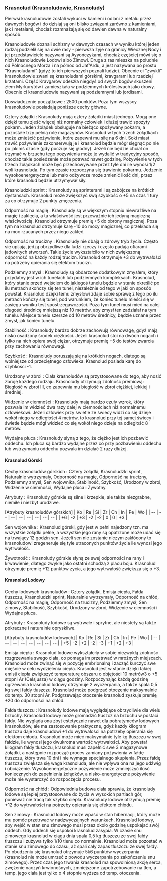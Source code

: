 ### Krasnolud (Krasnoludowie, Krasnoludy)

Pierwsi krasnoludowie zostali wykuci w kamieni i odlani z metalu przez dawnych bogów i do dzisiaj są oni blisko związani zarówno z kamieniami, jak i metalami, chociaż rozmnażają się od dawien dawna w naturalny sposób. 

Krasnoludowie doznali schizmy w dawnych czasach w wyniku której jeden rodzaj podzielił się na dwie rasy - pierwsza żyje na granicy Wiecznej Nocy i jej przedstawiciele nazywani są Ayyończykami, chociaż częściej mówi się o nich Krasnoludowie Lodowi albo Zimowi. Druga z ras mieszka na południe od Północnego Morza i na północ od Jaf'Ardu, a jest nazywana po prostu "Krasnoludami" (gdyż to ich pierwszych poznali ludzie). Obecnie ci "zwykli" krasnoludowie zwani są krasnoludami górskimi, kravgarami lub rzadziej krzatami. Część Kravgarów odeszła niegdyś od swych bogów skuszeni złem Myrkurytów i zamieszkała w podziemnych królestwach jako drowy. Obecnie ci krasnoludowie nazywani są podziemnymi lub jordisami. 

Doświadczenie początkowe
: 2500 punktów. Poza tym wszyscy krasnoludowie posiadają poniższe cechy główne.

Cztery żołądki
: Krasnoludy mają cztery żołądki miast jednego. Mogą one dzięki temu zjeść więcej niż normalny człowiek i dłużej trawić spożyty pokarm. Jeden żołądek obsługuje na bieżąco spożywany pokarm, a pozostałe trzy pełnią rolę magazynów. Krasnolud w tych trzech żołądkach może zmieścić pożywienie, które zapewni mu siłę na 6 dni. Soki miast trawić pożywienie zakonserwują je i krasnolud będzie mógł sięgnąć po nie po jakimś czasie (gdy poczuje się głodny). Jeżeli nie będzie chciał on trzymać w brzuchu tego pożywienia może je wydalić w tradycyjny sposób, chociaż takie posiedzenie może potrwać nawet godzinę. Pożywienie w tych trzech żołądkach może być przechowywane przez tyle dni ile wynosi 1/2 woli krasnoluda. Po tym czasie rozpoczyna się trawienie pokarmu. Jedzenie wysokoenergetyczne lub mało odżywcze może zmienić ilość dni, przez które krasnolud będzie utrzymywał siły. 

Krasnoludzki sprint
: Krasnoludy są sprinterami i są zabójcze na krótkich dystansach. Krasnolud może zwiększyć swą szybkość o +5 na czas 1 tury za co otrzymuje 2 punkty zmęczenia. 

Odporność na magię
: Krasnoludy są w większym stopniu niewrażliwe na magię i zaklęcia, a ta właściwość jest przeważnie ich jedyną magiczną właściwością. Krasnolud otrzymuje premię +5 do obrony magicznej. Poza tym na krasnolud otrzymuje karę -10 do mocy magicznej, co przekłada się na moc rzucanych przez niego zaklęć. 

Odporność na trucizny
: Krasnoludy nie dbają o zdrowy tryb życia. Często się upijają, jedzą obrzydliwe dla ludzi rzeczy i często padają ofiarami jadowitych stworzeń. Takie życie wykształciło w nich zwiększoną odporność na każdy rodzaj trucizn. Krasnolud otrzymuje +3 do wytrwałości na potrzeby opierania się efektom trucizn. 

Podziemny zmysł
: Krasnoludy są obdarzone dodatkowym zmysłem, który przydatny jest w ich tunelach lub podziemnych kompleksach. Krasnolud, który stanie przed wejściem do jakiegoś tunelu będzie w stanie określić po ilu metrach skończy się ten tunel, niezależnie od tego w jaki on sposób powstał. Krasnolud dzięki temu zmysłowi zdaje sobie sprawę z tego po ilu metrach kończy się tunel, pod warunkiem, że koniec tunelu mieści się w zasięgu wyniku test spostrzegawczości. Poza tym tunel musi mieć na całej długości średnicę mniejszą niż 10 metrów, aby zmysł ten zadziałał na tym tunelu. Miejsce tunelu szersze od 10 metrów średnicy, będzie uznane przez zmysł, jak koniec tunelu. 

Stabilność
: Krasnoludy bardzo dobrze zachowują równowagę, gdyż mają nisko osadzony środek ciężkości. Jeżeli krasnolud stoi na dwóch nogach i tylko na nich opiera swój ciężar, otrzymuje premię +5 do testów zwarcia przy zachowaniu równowagi. 

Szybkość
: Krasnoludy poruszają się na krótkich nogach, dlatego są wolniejsze od przeciętnego człowieka. Krasnolud posiada karę do szybkości -1. 

Urodzony w zbroi
: Ciała krasnoludów są przystosowane do tego, aby nosić zbroję każdego rodzaju. Krasnoludy otrzymują zdolność premiową: Biegłość w zbroi III, co zapewnia mu biegłość w zbroi ciężkiej, lekkiej i średniej. 

Widzenie w ciemności
: Krasnoludy mają bardzo czuły wzrok, który pozwala im widzieć dwa razy dalej w ciemnościach niż normalnemu człowiekowi. Jeżeli człowiek przy świetle ze świecy widzi co się dzieje wokół niego w odległości 4 metrów, to krasnolud przy tej samej świecy i świetle będzie mógł widzieć co się wokół niego dzieje na odległość 8 metrów. 

Wydajne płuca
: Krasnoludy słyną z tego, że ciężko jest ich pozbawić oddechu. Ich płuca są bardzo wydajne przez co przy pozbawieniu oddechu lub wstrzymaniu oddechu pozwala im działać 2 razy dłużej. 

#### Krasnolud Górski

Cechy krasnoludów górskich
: Cztery żołądki, Krasnoludzki sprint, Naturalnie wytrzymały, Odporność na magię, Odporność na trucizny, Podziemny zmysł, Sen wojownika, Stabilność, Szybkość, Urodzony w zbroi, Widzenie w ciemności, Wydajne płuca i Żywotny.

Atrybuty
: Krasnoludy górskie są silne i krzepkie, ale także niezgrabne, niemiłe i niezbyt urodziwe. 

[Atrybuty krasnoludów górskich]
| Ko | Re | Si | Zr | Ch | In | Pe | Wo |
| -- | -- | -- | -- | -- | -- | -- | -- |
| +6 | -2 | +3 | -2 | -2 |  0 |  0 | +3 |

Sen wojownika
: Krasnolud górski, gdy jest w pełni najedzony tzn. ma wszystkie żołądki pełne, a wszystkie jego rany są opatrzone może udać się na trwający 12 godzin sen. Jeżeli sen nie zostanie niczym zakłócony to krasnoludowi zregeneruje się tyle utraconych punktów życia ile wynosi jego wytrwałość.

Żywotność
: Krasnoludy górskie słyną ze swej odporności na rany i krwawienie, dlatego zwykle jako ostatni schodzą z placu boju. Krasnolud otrzymuje premię +12 punktów życia, a jego wytrwałość zwiększa się o +3.

#### Krasnolud Lodowy

Cechy lodowych krasnoludów
: Cztery żołądki, Emisja ciepła, Fałda tłuszczu, Krasnoludzki sprint, Naturalnie wytrzymały, Odporność na chłód, Odporność na magię, Odporność na trucizny, Podziemny zmysł, Sen zimowy, Stabilność, Szybkość, Urodzony w zbroi, Widzenie w ciemności i Wydajne płuca.

Atrybuty
: Krasnoludy lodowe są wytrwałe i sprytne, ale niestety są także pokraczne i naturalnie opryskliwe.

[Atrybuty krasnoludów lodowych]
| Ko | Re | Si | Zr | Ch | In | Pe | Wo |
| -- | -- | -- | -- | -- | -- | -- | -- |
| +5 | -2 | +2 | -2 | -3 | +1 | +2 | +3 |
 
Emisja ciepła
: Krasnolud lodowe wykształciły w sobie niezwykłą zdolność rozgrzewania swego ciała, co pomaga im przetrwać w mroźnych miejscach. Krasnolud może zwinąć się w pozycję embrionalną i zacząć kurczyć swe mięśnie w celu wydzielenia ciepła. Krasnolud jest w stanie dzięki takiej emisji ciepła zwiększyć temperaturę obszaru o objętości 10 metrów3 o +5 stopni Ar (Celsjusza) w ciągu godziny. Rozpoczynając każdą godzinę ogrzewania krasnolud lodowy otrzymuje 2 wyczerpania, a także spala 0,5 kg swej fałdy tłuszczu. Krasnolud może podgrzać otoczenie maksymalnie do temp. 30 stopni Ar. Podgrzewając otoczenie krasnolud zyskuje premię +20 do odporności na chłód. 

Fałda tłuszczu
: Krasnoludy lodowe mają wyglądające obrzydliwie dla wielu brzuchy. Krasnolud lodowy może gromadzić tłuszcz na brzuchu w postaci fałdy. Nie wygląda ona zbyt estetycznie nawet dla pobratymców lodowych krasnoludów, ale ma zastosowanie praktyczne, gdyż każdy kilogram tłuszczu daje krasnoludowi +1 do wytrwałości na potrzeby opierania się efektom chłodu. Krasnolud może mieć maksymalnie tyle kg tłuszczu w swej fałdzie, ile wynosi jego dwukrotna wartość wytrwałości. Aby powstał kilogram fałdy tłuszczu, krasnolud musi zapełnić swe 3 magazynowe żołądki, a następnie rozpocząć proces zamiany pożywienia w fałdę tłuszczu, który trwa 10 dni i nie wymaga specjalnego skupienia. Przez fałdę tłuszczu zwiększa się waga krasnoluda, ale nie wpływa ona na jego udźwig i obciążenie. Wysokoenergetyczne pożywienie może zmniejszyć ilość koniecznych do zapełnienia żołądków, a nisko-energetyczne pożywienie może nie wystarczyć do rozpoczęcia procesu. 

Odporność na chłód
: Odpowiednia budowa ciała sprawia, że krasnoludy lodowe są lepiej przystosowane do życia w wysokich partiach gór, ponieważ nie tracą tak szybko ciepła. Krasnoludy lodowe otrzymują premię +12 do wytrwałości na potrzeby opierania się efektom chłodu. 

Sen zimowy
: Krasnolud lodowy może wpaść w stan hibernacji, który może mu pomóc przetrwać w nadzwyczajnych warunkach. Krasnolud lodowy, aby wejść w stan snu zimowego musi przez około godzinę uspokajać swój oddech. Gdy oddech się uspokoi krasnolud zasypia. W czasie snu zimowego krasnolud w ciągu dnia spala 0,5 kg tłuszczu ze swej fałdy tłuszczu i zużywa tylko 1/10 tlenu co normalnie. Krasnolud może pozostać w stanie snu zimowego do czasu, aż spali cały zapas tłuszczu ze swej fałdy. Po obudzeniu się krasnolud otrzymuje 5k6 punktów wyczerpania (krasnolud nie może umrzeć z powodu wyczerpania po zakończeniu snu zimowego). Przez czas jego trwania krasnolud ma spowolnioną akcję serca, zwężenie naczyń krwionośnych, zmniejszone zapotrzebowanie na tlen, a temp. jego ciała jest tylko o 4 stopnie wyższa od temp. otoczenia. 